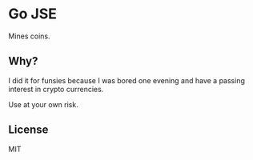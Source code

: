 # Go JSE

Mines coins.


## Why?

I did it for funsies because I was bored one evening and have a passing interest in crypto currencies.

Use at your own risk.


## License

MIT
